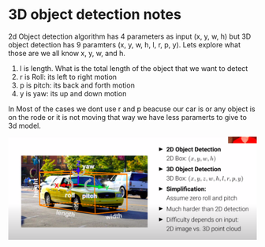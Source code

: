 # 3D object detection notes

2d Object detection algorithm has 4 parameters as input (x, y, w, h) but 3D object detection has 9 paramters (x, y, w, h, l, r, p, y).
Lets explore what those are we all know x, y, w, and h. 
1. l is length. What is the total length of the object that we want to detect
2. r is Roll: its left to right motion
3. p is pitch: its back and forth motion
4. y is yaw: its up and down motion

In Most of the cases we dont use r and p beacuse our car is or any object is on the rode or it is not moving that way we have less paramerts to give to 3d model.

![roll pitch yaw](/3d-object-detection/images/roll-pitch-yaw.png)

